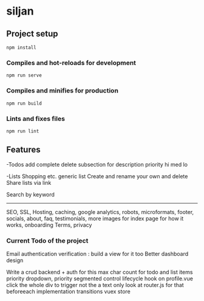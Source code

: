 # siljan

## Project setup
```
npm install
```

### Compiles and hot-reloads for development
```
npm run serve
```

### Compiles and minifies for production
```
npm run build
```

### Lints and fixes files
```
npm run lint
```


## Features

-Todos
add complete delete
subsection for description
priority hi med lo

-Lists
Shopping etc. generic list
Create and rename your own and delete
Share lists via link

Search by keyword

---

SEO, SSL, Hosting, caching, google analytics, robots, microformats, footer, socials, about, faq, testimonials, more images for index page for how it works, onboarding
Terms, privacy



### Current Todo of the project

Email authentication verification : build a view for it too
Better dashboard design
<!-- firestore connect to auth users, check builded schema -->
Write a crud backend + auth for this
max char count for todo and list items
priority dropdown, priority segmented control
lifecycle hook
on profile.vue click the whole div to trigger not the a text only
look at router.js for that beforeeach implementation
transitions
vuex store










